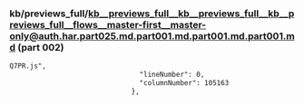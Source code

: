 ### kb/previews_full/kb__previews_full__kb__previews_full__kb__previews_full__flows__master-first__master-only@auth.har.part025.md.part001.md.part001.md.part001.md (part 002)

```md
Q7PR.js",
                                "lineNumber": 0,
                                "columnNumber": 105163
                              },
     
```

```
